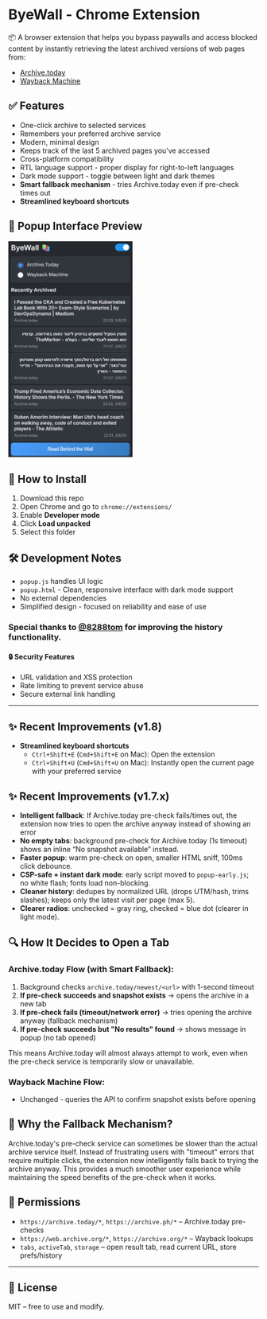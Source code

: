# ByeWall - Chrome Extension

📦 A browser extension that helps you bypass paywalls and access blocked content by instantly retrieving the latest archived versions of web pages from:
- [Archive.today](https://archive.today)
- [Wayback Machine](https://web.archive.org)

## ✅ Features

- One-click archive to selected services  
- Remembers your preferred archive service  
- Modern, minimal design 
- Keeps track of the last 5 archived pages you've accessed
- Cross-platform compatibility
- RTL language support - proper display for right-to-left languages
- Dark mode support - toggle between light and dark themes 
- **Smart fallback mechanism** - tries Archive.today even if pre-check times out
- **Streamlined keyboard shortcuts**


## 📸 Popup Interface Preview

<img src="screenshot.png" alt="Screenshot of ByeWall popup" width="250">

## 🔧 How to Install

1. Download this repo  
2. Open Chrome and go to `chrome://extensions/`  
3. Enable **Developer mode**  
4. Click **Load unpacked**  
5. Select this folder  

## 🛠 Development Notes

- `popup.js` handles UI logic  
- `popup.html` - Clean, responsive interface with dark mode support
- No external dependencies  
- Simplified design - focused on reliability and ease of use  

### Special thanks to [@8288tom](https://github.com/8288tom) for improving the history functionality.

#### 🔒 Security Features
- URL validation and XSS protection
- Rate limiting to prevent service abuse  
- Secure external link handling

---

## ✨ Recent Improvements (v1.8)

- **Streamlined keyboard shortcuts**  
  - `Ctrl+Shift+E` (`Cmd+Shift+E` on Mac): Open the extension  
  - `Ctrl+Shift+U` (`Cmd+Shift+U` on Mac): Instantly open the current page with your preferred service  

## ✨ Recent Improvements (v1.7.x)

- **Intelligent fallback**: If Archive.today pre-check fails/times out, the extension now tries to open the archive anyway instead of showing an error
- **No empty tabs**: background pre-check for Archive.today (1s timeout) shows an inline “No snapshot available” instead.  
- **Faster popup**: warm pre-check on open, smaller HTML sniff, 100ms click debounce.  
- **CSP-safe + instant dark mode**: early script moved to `popup-early.js`; no white flash; fonts load non-blocking.  
- **Cleaner history**: dedupes by normalized URL (drops UTM/hash, trims slashes); keeps only the latest visit per page (max 5).  
- **Clearer radios**: unchecked = gray ring, checked = blue dot (clearer in light mode).

## 🔍 How It Decides to Open a Tab

### Archive.today Flow (with Smart Fallback):
1. Background checks `archive.today/newest/<url>` with 1-second timeout
2. **If pre-check succeeds and snapshot exists** → opens the archive in a new tab  
3. **If pre-check fails (timeout/network error)** → tries opening the archive anyway (fallback mechanism)
4. **If pre-check succeeds but "No results" found** → shows message in popup (no tab opened)

This means Archive.today will almost always attempt to work, even when the pre-check service is temporarily slow or unavailable.

### Wayback Machine Flow:
- Unchanged - queries the API to confirm snapshot exists before opening

## 🚀 Why the Fallback Mechanism?

Archive.today's pre-check service can sometimes be slower than the actual archive service itself. Instead of frustrating users with "timeout" errors that require multiple clicks, the extension now intelligently falls back to trying the archive anyway. This provides a much smoother user experience while maintaining the speed benefits of the pre-check when it works.

## 🔐 Permissions

- `https://archive.today/*`, `https://archive.ph/*` – Archive.today pre-checks  
- `https://web.archive.org/*`, `https://archive.org/*` – Wayback lookups  
- `tabs`, `activeTab`, `storage` – open result tab, read current URL, store prefs/history

---

## 📄 License

MIT – free to use and modify.